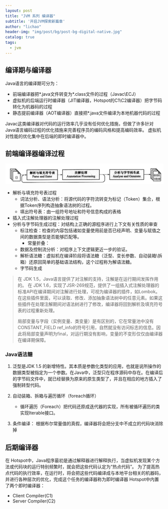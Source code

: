 ```yaml
---
layout: post
title: "JVM 系列 编译器"
subtitle: '开启JVM探索新篇章'
author: "lichao"
header-img: "img/post/bg/post-bg-digital-native.jpg"
catalog: true
tags:
  - jvm
---
```



## 编译期与编译器

Java语言的编译期可分为：

* 前端编译器把*.java文件转变为*.class文件的过程（Javac\ECJ）
* 虚拟机的后端运行时编译器（JIT编译器，Hotspot的C1\C2编译器）把字节码转化为机器码的过程
* 静态提前编译器（AOT编译器）直接把*.java文件编译为本地机器代码的过程

Javac这类编译器对代码的运行效率几乎没有任何优化措施，但做了许多针对Java语言编码过程的优化措施来完善程序员的编码风格和提高编码效率。
虚拟机对性能的优化集中在后端的即时编译器中。

## 前端编译器编译过程

![jvm](/img/jvm/jvm4.png)

* 解析与填充符号表过程
  * 词法分析、语法分析：将源代码的字符流转变为标记（Token）集合，根据Token序列构造抽象语法树的过程。
  * 填出符号表：由一组符号地址和符号信息构成的表格
* 插入式注解处理器的注解处理过程
* 分析与字节码生成过程：对结构上正确的源程序进行上下文有关性质的审查
  * 标注检查：检查的内容包括诸如变量使用前是否已经声明、变量与赋值之间的数据类型是否能够匹配等。
    * 常量折叠：
  * 数据及控制流分析：对程序上下文逻辑更近一步的验证。
  * 解析语法糖：虚拟机在编译阶段将语法糖（泛型、变长参数、自动装箱\拆箱）还原回简单的基础语法结构，这个过程称为解语法糖。
  * 字节码生成

> 在 JDK 1.5，Java语言提供了对注解的支持，注解是在运行期间发挥作用的。
  在 JDK 1.6，实现了JSR-269规范，提供了一组插入式注解处理器的标准API在编译期间对注解进行处理，可视为编译器的插件，如Lombok。在这些插件里面，可以读取、修改、添加抽象语法树中的任意元素。如果这些插件在处理注解期间对语法树进行了修改，编译器将回到解析及填充符号表的过程重新处理。
>
> 局部变量与字段（实例变量、类变量）是有区别的，它在常量池中没有CONSTANT_FIELD ref_info的符号引用，自然就没有访问标志的信息。因此将局部变量声明为final，对运行期没有影响，变量的不变形仅仅由编译器在编译期保障。

### Java语法糖

1. 泛型是JDK 1.5 的新增特性。其本质是参数化类型的应用，也就是说所操作的数据类型被指定为一个参数。在Java中，泛型只在程序源码中存在。在编译后的字节码文件中，就已经替换为原来的原生类型了，并且在相应的地方插入了强制转型代码。

2. 自动装箱、拆箱与遍历循环（foreach循环）
    * 循环遍历（Foreach）把代码还原成迭代器的实现，所有被循环遍历的类实现Iterable接口。

3. 条件编译： 根据布尔常量值的真假，编译器将会把分支中不成立的代码块消除掉

## 后期编译器

在 Hotspot中，Java程序最初是通过解释器进行解释执行，当虚拟机发现某个方法或代码块的运行特别频繁时，就会把这些代码认定为“热点代码”。
为了提高热点代码的执行效率，在运行时，将会把这些代码编译成与本地平台相关的机器码，并进行各种层次的优化，完成这个任务的编译器称为即时编译器
Hotspot中内置了两个即时编译器：

* Client Compiler(C1)
* Server Compiler(C2)
